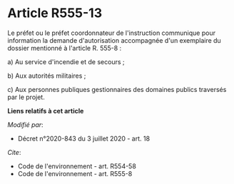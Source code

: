 # Article R555-13

Le préfet ou le préfet coordonnateur de l'instruction communique pour information la demande d'autorisation accompagnée d'un
exemplaire du dossier mentionné à l'article R. 555-8 :

a) Au service d'incendie et de secours ;

b) Aux autorités militaires ;

c) Aux personnes publiques gestionnaires des domaines publics traversés par le projet.

**Liens relatifs à cet article**

_Modifié par_:

  - Décret n°2020-843 du 3 juillet 2020 - art. 18

_Cite_:

  - Code de l'environnement - art. R554-58
  - Code de l'environnement - art. R555-8
